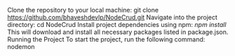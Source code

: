 Clone the repository to your local machine:
git clone https://github.com/bhaveshdevlp/NodeCrud.git
Navigate into the project directory:
cd NodeCrud
Install project dependencies using npm:
*npm install*
This will download and install all necessary packages listed in package.json.
Running the Project
To start the project, run the following command:
nodemon
